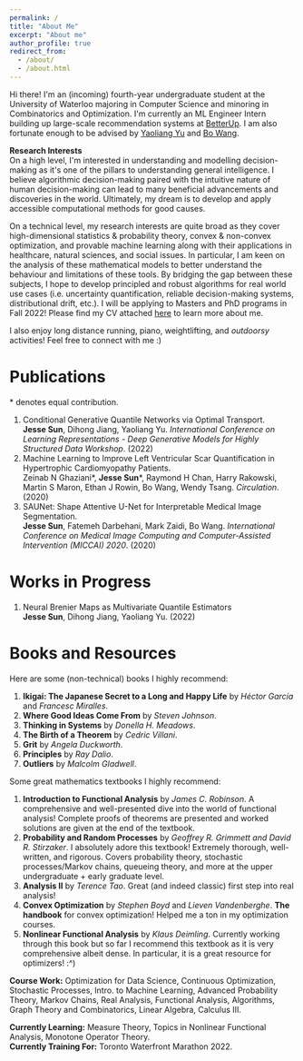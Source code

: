 ```yaml
---
permalink: /
title: "About Me"
excerpt: "About me"
author_profile: true
redirect_from: 
  - /about/
  - /about.html
---
```

Hi there! I'm an (incoming) fourth-year undergraduate student at the University of Waterloo majoring in Computer Science and minoring in Combinatorics and Optimization. I'm currently an ML Engineer Intern building up large-scale recommendation systems at [BetterUp](https://betterup.com). I am also fortunate enough to be advised by [Yaoliang Yu](https://cs.uwaterloo.ca/~y328yu/) and [Bo Wang](https://wanglab.ml/). 

**Research Interests** <br/>
On a high level, I'm interested in understanding and modelling decision-making as it's one of the pillars to understanding general intelligence. I believe algorithmic decision-making paired with the intuitive nature of human decision-making can lead to many beneficial advancements and discoveries in the world. Ultimately, my dream is to develop and apply accessible computational methods for good causes.

On a technical level, my research interests are quite broad as they cover high-dimensional statistics & probability theory, convex & non-convex optimization, and provable machine learning along with their applications in healthcare, natural sciences, and social issues. In particular, I am keen on the analysis of these mathematical models to better understand the behaviour and limitations of these tools. By bridging the gap between these subjects, I hope to develop principled and robust algorithms for real world use cases (i.e. uncertainty quantification, reliable decision-making systems, distributional drift, etc.). I will be applying to Masters and PhD programs in Fall 2022! Please find my CV attached [here](https://sunjesse.github.io/cv.pdf) to learn more about me.

I also enjoy long distance running, piano, weightlifting, and _outdoorsy_ activities! Feel free to connect with me :)

Publications
============
\* denotes equal contribution.
1. Conditional Generative Quantile Networks via Optimal Transport.<br/> **Jesse Sun**, Dihong Jiang, Yaoliang Yu. _International Conference on Learning Representations - Deep Generative Models for Highly Structured Data Workshop_. (2022)
2. Machine Learning to Improve Left Ventricular Scar Quantification in Hypertrophic Cardiomyopathy Patients.<br/> Zeinab N Ghaziani\*, **Jesse Sun**\*, Raymond H Chan, Harry Rakowski, Martin S Maron, Ethan J Rowin, Bo Wang, Wendy Tsang. _Circulation_. (2020)
3. SAUNet: Shape Attentive U-Net for Interpretable Medical Image Segmentation.<br/> **Jesse Sun**, Fatemeh Darbehani, Mark Zaidi, Bo Wang. _International Conference on Medical Image Computing and Computer-Assisted Intervention (MICCAI) 2020_. (2020)

Works in Progress
=================
1. Neural Brenier Maps as Multivariate Quantile Estimators <br/> **Jesse Sun**, Dihong Jiang, Yaoliang Yu. (2022)

Books and Resources
===================
Here are some (non-technical) books I highly recommend:
1. **Ikigai: The Japanese Secret to a Long and Happy Life** by _Héctor García_ and _Francesc Miralles_. 
2. **Where Good Ideas Come From** by _Steven Johnson_.
3. **Thinking in Systems** by _Donella H. Meadows_.
4. **The Birth of a Theorem** by _Cedric Villani_.
5. **Grit** by _Angela Duckworth_.
6. **Principles** by _Ray Dalio_.
7. **Outliers** by _Malcolm Gladwell_.

Some great mathematics textbooks I highly recommend:
1. **Introduction to Functional Analysis** by _James C. Robinson_. A comprehensive and well-presented dive into the world of functional analysis! Complete proofs of theorems are presented and worked solutions are given at the end of the textbook.
2. **Probability and Random Processes** by _Geoffrey R. Grimmett and David R. Stirzaker_. I absolutely adore this textbook! Extremely thorough, well-written, and rigorous. Covers probability theory, stochastic processes/Markov chains, queueing theory, and more at the upper undergraduate + early graduate level.
3. **Analysis II** by _Terence Tao_. Great (and indeed classic) first step into real analysis!
4. **Convex Optimization** by _Stephen Boyd_ and _Lieven Vandenberghe_. **The handbook** for convex optimization! Helped me a ton in my optimization courses.
5. **Nonlinear Functional Analysis** by _Klaus Deimling_. Currently working through this book but so far I recommend this textbook as it is very comprehensive albeit dense. In particular, it is a great resource for optimizers! :^)


**Course Work:** Optimization for Data Science, Continuous Optimization, Stochastic Processes, Intro. to Machine Learning, Advanced Probability Theory, Markov Chains, Real Analysis, Functional Analysis, Algorithms, Graph Theory and Combinatorics, Linear Algebra, Calculus III.

**Currently Learning:** Measure Theory, Topics in Nonlinear Functional Analysis, Monotone Operator Theory. <br/>
**Currently Training For:** Toronto Waterfront Marathon 2022.
